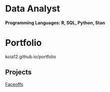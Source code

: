 # Data Analyst

#### Programming Languages: R, SQL, Python, Stan

# Portfolio
koia12.github.io/portfolio

## Projects
<a href="https://github.com/koia12/Faceoffs">Faceoffs</a>
